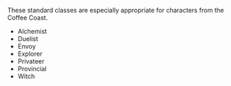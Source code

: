 These standard classes are especially appropriate for characters from the Coffee Coast.

  - Alchemist
  - Duelist
  - Envoy
  - Explorer
  - Privateer
  - Provincial
  - Witch
